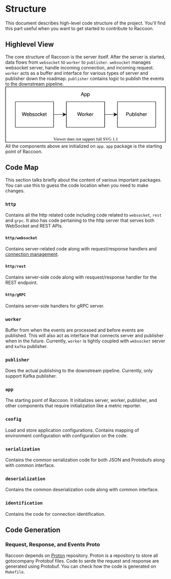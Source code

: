 # Structure

This document describes high-level code structure of the project. You'll find this part useful when you want to get started to contribute to Raccoon.

## Highlevel View

The core structure of Raccoon is the server itself. After the server is started, data flows from `websocket` to `worker` to `publisher`. `websocket` manages websocket server, handle incoming connection, and incoming request. `worker` acts as a buffer and interface for various types of server and publisher down the roadmap. `publisher` contains logic to publish the events to the downstream pipeline. ![high-level](/assets/structure.svg) All the components above are initialized on `app`. `app` package is the starting point of Raccoon.

## Code Map

This section talks briefly about the content of various important packages. You can use this to guess the code location when you need to make changes.

### `http`

Contains all the http related code including code related to `websocket`, `rest` and `grpc`. It also has code pertaining to the http server that serves both WebSocket and REST APIs.

#### `http/websocket`

Contains server-related code along with request/response handlers and [connection management](architecture.md#connections).

#### `http/rest`

Contains server-side code along with resquest/response handler for the REST endpoint.

#### `http/gRPC`

Contains server-side handlers for gRPC server.

### `worker`

Buffer from when the events are processed and before events are published. This will also act as interface that connects server and publisher when in the future. Currently, `worker` is tightly coupled with `websocket` server and `kafka` publisher.

### `publisher`

Does the actual publishing to the downstream pipeline. Currently, only support Kafka publisher.

### `app`

The starting point of Raccoon. It initializes server, worker, publisher, and other components that require initialization like a metric reporter.

### `config`

Load and store application configurations. Contains mapping of environment configuration with configuration on the code.

### `serialization`

Contains the common serialization code for both JSON and Protobufs along with common interface.

### `deserialization`

Contains the common deserialization code along with common interface.

### `identification`

Contains the code for connection identification.

## Code Generation

### Request, Response, and Events Proto

Raccoon depends on [Proton](https://github.com/goto/proton/tree/main/goto/raccoon) repository. Proton is a repository to store all gotocompany Protobuf files. Code to serde the request and response are generated using Protobuf. You can check how the code is generated on `Makefile`.
